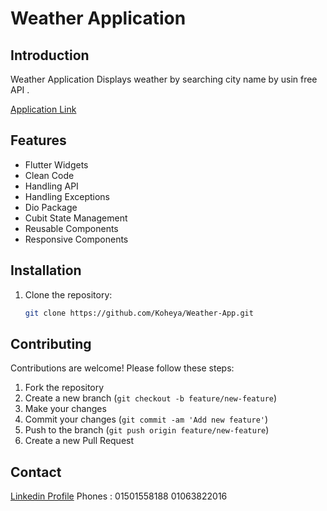 # Weather Application

## Introduction

Weather Application Displays weather by searching city name by usin free API .

[Application Link](https://www.linkedin.com/posts/mohamed-said-koheya-4989571a9_flutter-flutterdeveloper-fluttercommunity-activity-7171575565185892352-ryjq?utm_source=share&utm_medium=member_android)

## Features

- Flutter Widgets
- Clean Code
- Handling API
- Handling Exceptions
- Dio Package
- Cubit State Management
- Reusable Components
- Responsive Components

## Installation

1. Clone the repository:

    ```bash
    git clone https://github.com/Koheya/Weather-App.git
    ```

## Contributing

Contributions are welcome! Please follow these steps:

1. Fork the repository
2. Create a new branch (`git checkout -b feature/new-feature`)
3. Make your changes
4. Commit your changes (`git commit -am 'Add new feature'`)
5. Push to the branch (`git push origin feature/new-feature`)
6. Create a new Pull Request


## Contact
[Linkedin Profile](https://www.linkedin.com/in/mohamed-said-koheya-4989571a9?utm_source=share&utm_campaign=share_via&utm_content=profile&utm_medium=android_app)
Phones :
01501558188
01063822016

